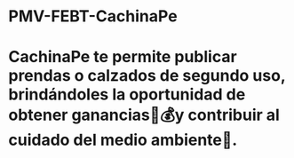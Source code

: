 # PMV-FEBT-CachinaPe


# CachinaPe te permite publicar prendas o calzados de segundo uso, brindándoles la oportunidad de obtener ganancias🤑💰y contribuir al cuidado del medio ambiente🌱.
